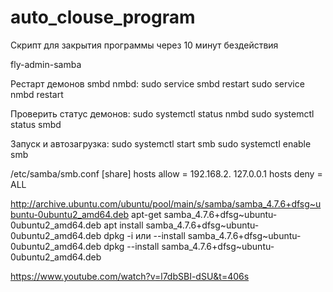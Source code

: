 # auto_clouse_program
Скрипт для закрытия программы через 10 минут бездействия

fly-admin-samba

Рестарт демонов smbd nmbd:
sudo service smbd restart
sudo service nmbd restart

Проверить статус демонов:
sudo systemctl status nmbd
sudo systemctl status smbd

Запуск и автозагрузка:
sudo systemctl start smb
sudo systemctl enable smb

/etc/samba/smb.conf
 [share]
     hosts allow = 192.168.2. 127.0.0.1
     hosts deny  = ALL




http://archive.ubuntu.com/ubuntu/pool/main/s/samba/samba_4.7.6+dfsg~ubuntu-0ubuntu2_amd64.deb
apt-get samba_4.7.6+dfsg~ubuntu-0ubuntu2_amd64.deb
apt install samba_4.7.6+dfsg~ubuntu-0ubuntu2_amd64.deb
dpkg -i или --install samba_4.7.6+dfsg~ubuntu-0ubuntu2_amd64.deb
dpkg --install samba_4.7.6+dfsg~ubuntu-0ubuntu2_amd64.deb

https://www.youtube.com/watch?v=l7dbSBI-dSU&t=406s


